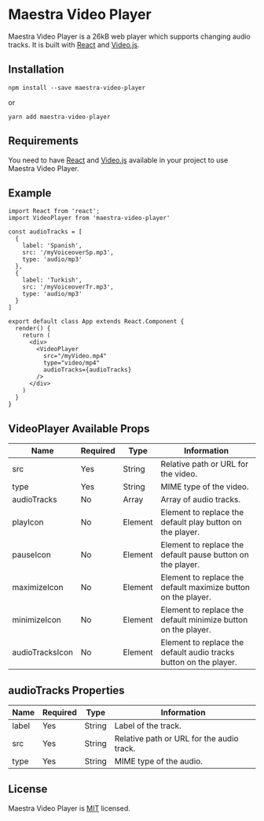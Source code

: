 
# Maestra Video Player

Maestra Video Player is a 26kB web player which supports changing audio tracks. It is built with [React](https://reactjs.org/) and [Video.js](https://videojs.com/).

## Installation

```npm install --save maestra-video-player```

or

```yarn add maestra-video-player```

## Requirements

You need to have [React](https://github.com/facebook/react) and [Video.js](https://github.com/videojs/video.js) available in your project to use Maestra Video Player.

## Example

```
import React from 'react';
import VideoPlayer from 'maestra-video-player'

const audioTracks = [
  {
    label: 'Spanish',
    src: '/myVoiceoverSp.mp3',
    type: 'audio/mp3'
  },
  {
    label: 'Turkish',
    src: '/myVoiceoverTr.mp3',
    type: 'audio/mp3'
  }
]

export default class App extends React.Component {
  render() {
    return (
      <div>
        <VideoPlayer
          src="/myVideo.mp4"
          type="video/mp4"
          audioTracks={audioTracks}
        />
      </div>
    )
  }
}
```

## VideoPlayer Available Props

| Name  | Required | Type | Information |
| ----- | -------- | ---- | ----------- |
| src | Yes | String | Relative path or URL for the video. |
| type | Yes | String | MIME type of the video.
| audioTracks | No | Array | Array of audio tracks.
| playIcon | No | Element | Element to replace the default play button on the player.
| pauseIcon | No | Element | Element to replace the default pause button on the player.
| maximizeIcon | No | Element | Element to replace the default maximize button on the player.
| minimizeIcon | No | Element | Element to replace the default minimize button on the player.
| audioTracksIcon | No | Element | Element to replace the default audio tracks button on the player.

## audioTracks Properties

| Name  | Required | Type | Information |
| ----- | -------- | ---- | ----------- |
| label | Yes | String | Label of the track. |
| src | Yes | String | Relative path or URL for the audio track. |
| type | Yes | String | MIME type of the audio. |


## License

Maestra Video Player is [MIT](https://github.com/batatop/maestra-video-player/blob/master/LICENSE) licensed.